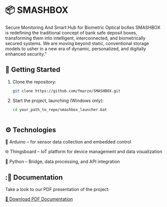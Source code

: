 # 📦 SMASHBOX

Secure Monitoring And Smart Hub for Biometric Optical boXes 
SMASHBOX is redefining the traditional concept of bank safe deposit boxes, transforming them into intelligent, interconnected, and biometrically secured systems. We are moving beyond static, conventional storage models to usher in a new era of dynamic, personalized, and digitally enhanced security.”

## 🚀 Getting Started

1. Clone the repository:
   ```bash
   git clone https://github.com/fmarzo/SMASHBOX.git
   
2. Start the project, launching (Windows only):

   ```bash
   cd your_path_to_repo/smashbox_launcher.bat
  
## ⚙️ Technologies

🧠 Arduino – for sensor data collection and embedded control

🌐 Thingsboard – IoT platform for device management and data visualization

🐍 Python – Bridge, data processing, and API integration

## :📑 Documentation

Take a look to our PDF presentation of the project: 

[📑 Download PDF Documentation](./Presentation/IoT&3D_Intelligent_Systems_project@UniversityofModenaAndReggioEmilia.pdf)
